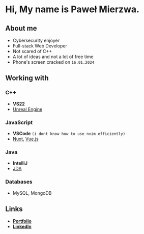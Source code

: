 # Hi, My name is Paweł Mierzwa.

## About me
- Cybersecurity enjoyer
- Full-stack Web Developer
- Not scared of C++
- A lot of ideas and not a lot of free time
- Phone's screen cracked on `16.01.2024`

## Working with
### C++
- **VS22**
- [Unreal Engine](https://github.com/EpicGames/UnrealEngine)
### JavaScript
- **VSCode** `(i dont know how to use nvim efficiently)`
- [Nuxt](https://github.com/nuxt), [Vue.js](https://github.com/vuejs)
### Java
- **IntelliJ**
- [JDA](https://github.com/discord-jda/JDA)
### Databases
- MySQL, MongoDB

## Links
* **[Portfolio](https://cnsh.dev)**
* **[LinkedIn](https://www.linkedin.com/in/cnsh/)**
